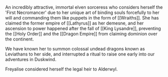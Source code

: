 An incredibly attractive, immortal elven sorceress who considers herself the 'First Necromancer' due to her unique art of binding souls forcefully to her will and commanding them like puppets in the form of [[Wraiths]]. She has claimed the former empire of [[Lathyrus]] as her demesne, and her ascension to power happened after the fall of [[King Lysandre]], preventing the [[Holy Order]] and the [[Dragon Empire]] from claiming dominion over the continent.

We have known her to summon colossal undead dragons known as Leviathans to her side, and interrupted a ritual to raise one early into our adventures in Duskwind.

Freyalise considered herself the legal heir to Alderwyl. 